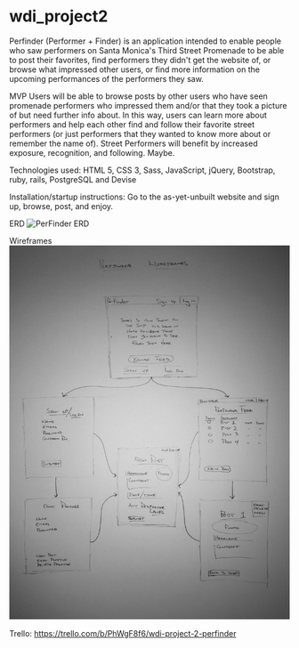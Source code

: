 # wdi_project2

Perfinder (Performer + Finder) is an application intended to enable people who saw performers on Santa Monica's Third Street Promenade to be able to post their favorites, find performers they didn't get the website of, or browse what impressed other users, or find more information on the upcoming performances of the performers they saw.

MVP
Users will be able to browse posts by other users who have seen promenade performers who impressed them and/or that they took a picture of but need further info about.  In this way, users can learn more about performers and help each other find and follow their favorite street performers (or just performers that they wanted to know more about or remember the name of).  Street Performers will benefit by increased exposure, recognition, and following. Maybe.

Technologies used:
HTML 5, CSS 3, Sass, JavaScript, jQuery, Bootstrap, ruby, rails, PostgreSQL and Devise
<!-- Approach taken: -->
Installation/startup instructions:
Go to the as-yet-unbuilt website and sign up, browse, post, and enjoy.
<!-- Unsolved problems and next steps. -->


ERD
<img src="assets/PerFinder_ERD.png" alt="PerFinder ERD" />

Wireframes
<img src="assets/PerFinder_Wireframes.jpg" alt="PerFinder Wireframes" />


Trello:
https://trello.com/b/PhWgF8f6/wdi-project-2-perfinder
